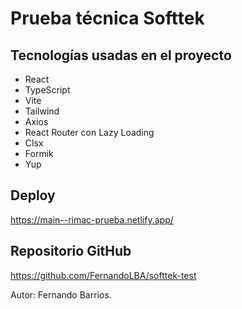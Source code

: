 # Prueba técnica Softtek

## Tecnologías usadas en el proyecto

- React
- TypeScript
- Vite
- Tailwind
- Axios
- React Router con Lazy Loading
- Clsx
- Formik
- Yup

## Deploy

https://main--rimac-prueba.netlify.app/

## Repositorio GitHub

https://github.com/FernandoLBA/softtek-test


Autor: Fernando Barrios.